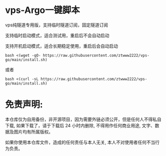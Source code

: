 # vps-Argo一键脚本

vps纯隧道专用版，支持临时隧道订阅，固定隧道订阅

支持临时启动模式，适合测试用，重启后不会自动启动

支持开机启动模式，适合长期稳定使用，重启后会自动启动


```
bash <(wget -qO- https://raw.githubusercontent.com/ztwww2222/vps-go/main/install.sh)
```
或者
```
bash <(curl -sL https://raw.githubusercontent.com/ztwww2222/vps-go/main/install.sh)
```


# 免责声明:

本仓库仅为自用备份，非开源项目，因为需要外链必须公开，但是任何人不得私自下载, 如果下载了，请于下载后 24 小时内删除, 不得用作任何商业用途, 文字、数据及图片均有所属版权。 

如果你使用本仓库文件，造成的任何责任与本人无关, 本人不对使用者任何不当行为负责。
